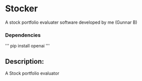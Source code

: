 # Stocker
A stock portfolio evaluater software developed by me (Gunnar B)

### Dependencies
'''
pip install openai
'''

## Description:
A Stock portfolio evaluator 
